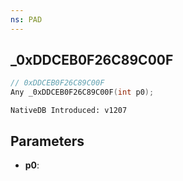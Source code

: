 ```yaml
---
ns: PAD
---
```

## _0xDDCEB0F26C89C00F

```c
// 0xDDCEB0F26C89C00F
Any _0xDDCEB0F26C89C00F(int p0);
```

```
NativeDB Introduced: v1207
```

## Parameters
* **p0**:

